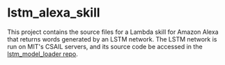# lstm_alexa_skill
This project contains the source files for a Lambda skill for Amazon Alexa that returns words generated by an LSTM network. The LSTM network is run on MIT's CSAIL servers, and its source code be accessed in the [lstm_model_loader repo](https://github.com/jessvb/lstm_model_loader).
